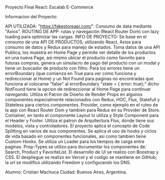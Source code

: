 Proyecto Final React: Escalab E-Commerce

Informacion del Proyecto:


API UTILIZADA: "https://fakestoreapi.com/". Consumo de data mediante "Axios".
ROUTING DE APP:  rutas y navegación (React Router Dom) con lazy loading para optimizar las cargas.
INFO DE PROYECTO:
Se base en el consumo de una API DE PRODUCTOS, utilizando React, Axios para consumo de datos y Redux para manejo de estados.
Toma datos de una API Publica, los muestra en Home Page y permite ver detalle de los productos en una nueva Page, asi mismo ubicar el producto como favorito para futuras compras, genera un simulacro de pago del producto con un modal y tiene un buscador de producto con filtro. Para los errores tiene un errorBoundary (que comienza en True para ver como funciona y redireccionar al Home) y un Not Found para paginas no encontradas que funciona al colocarse "false" al errorBoundary "state = { error: true};" dicho NotFound tiene la opcion de redireccionar al Home Page para continuar navegando.
Utiliza el Patron de Diseño de Render Props en algunos componentes especialmente relacionados con Redux, HOC, Flux, Statefull y Stateless para ciertos componentes. Provider, como ejemplo en el ruteo de la app con React Router Dom y tambien para Redux en su Provider de Store. Container, en tanto el componente Layout lo utiliza y Style Component para el Header y Footer. Utiliza el patron de Arquitectura Flux, donde tiene sus modelos, vista y controladores.
El proyecto aplica el concepto de Code Splitting en varios de sus componentes.
Se aplica el uso de hooks y ciclos de vida basado en componentes funcionales, asi como tambien tiene Custom-Hooks. Se utiliza un Loader para los tiempos de carga entre paginas.
Prop-Types se utilizo para documentar los componentes de: Search, Product y FavoriteList.
El desarrollo de UI se realizo con Boostrap y CSS. El despliegue se realizo en Vercel y el codigo se mantiene en GitHub; la url se modifico utilizando Freedom y configurando los DNS.

Alumno: Cristian Machuca
Ciudad: Buenos Aires, Argentina.

